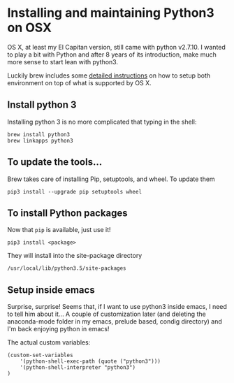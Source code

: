 # Installing and maintaining Python3 on OSX

OS X, at least my El Capitan version, still came with python v2.7.10. I wanted to play a bit with Python and after 8 years of its introduction, make much more sense to start lean with python3.

Luckily brew includes some [detailed instructions](https://github.com/Homebrew/brew/blob/master/share/doc/homebrew/Homebrew-and-Python.md) on how to setup both environment on top of what is supported by OS X.

## Install python 3
Installing python 3 is no more complicated that typing in the shell:

    brew install python3
    brew linkapps python3

## To update the tools...

Brew takes care of installing Pip, setuptools, and wheel. To update them

    pip3 install --upgrade pip setuptools wheel

## To install Python packages
Now that `pip` is available, just use it!

    pip3 install <package>

They will install into the site-package directory

    /usr/local/lib/python3.5/site-packages


## Setup inside emacs
Surprise, surprise!
Seems that, if I want to use python3 inside emacs, I need to tell him about it...
A couple of customization later (and deleting the anaconda-mode folder in my emacs, prelude based, condig directory) and I'm back enjoying python in emacs!

The actual custom variables:

    (custom-set-variables
        '(python-shell-exec-path (quote ("python3")))
        '(python-shell-interpreter "python3")
    )
